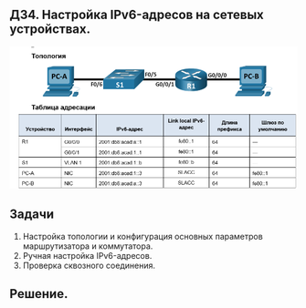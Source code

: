 ## ДЗ4. Настройка IPv6-адресов на сетевых устройствах.

![](<Топология ДЗ4-1.png>)

## Задачи
1. Настройка топологии и конфигурация основных параметров маршрутизатора и коммутатора.
2. Ручная настройка IPv6-адресов.
3. Проверка сквозного соединения.


## Решение.
>
